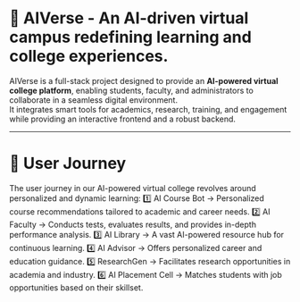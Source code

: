 # 🚀 AIVerse - An AI-driven virtual campus redefining learning and college experiences.

AIVerse is a full-stack project designed to provide an **AI-powered virtual college platform**, enabling students, faculty, and administrators to collaborate in a seamless digital environment.  
It integrates smart tools for academics, research, training, and engagement while providing an interactive frontend and a robust backend.

---

# 📌 User Journey

The user journey in our AI-powered virtual college revolves around personalized and dynamic learning:
1️⃣ AI Course Bot → Personalized course recommendations tailored to academic and career needs.
2️⃣ AI Faculty → Conducts tests, evaluates results, and provides in-depth performance analysis.
3️⃣ AI Library → A vast AI-powered resource hub for continuous learning.
4️⃣ AI Advisor → Offers personalized career and education guidance.
5️⃣ ResearchGen → Facilitates research opportunities in academia and industry.
6️⃣ AI Placement Cell → Matches students with job opportunities based on their skillset.

